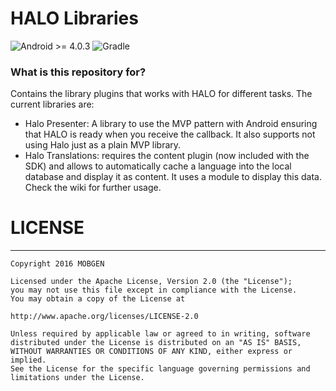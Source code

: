 # HALO Libraries #
![Android >= 4.0.3](https://img.shields.io/badge/Android-%3E=%204.0.3-blue.svg)
![Gradle](https://img.shields.io/badge/Gradle-compatible-brightgreen.svg)

### What is this repository for? ###
Contains the library plugins that works with HALO for different tasks. The current libraries are:

- Halo Presenter: A library to use the MVP pattern with Android ensuring that HALO is ready when you receive the callback. It also supports not using Halo just as a plain MVP library.
- Halo Translations: requires the content plugin (now included with the SDK) and allows to automatically cache a language into the local database and display it as content. It uses a module to display this data. Check the wiki for further usage.

# LICENSE #
---------------
```
Copyright 2016 MOBGEN

Licensed under the Apache License, Version 2.0 (the "License");
you may not use this file except in compliance with the License.
You may obtain a copy of the License at

http://www.apache.org/licenses/LICENSE-2.0

Unless required by applicable law or agreed to in writing, software
distributed under the License is distributed on an "AS IS" BASIS,
WITHOUT WARRANTIES OR CONDITIONS OF ANY KIND, either express or implied.
See the License for the specific language governing permissions and
limitations under the License.
```